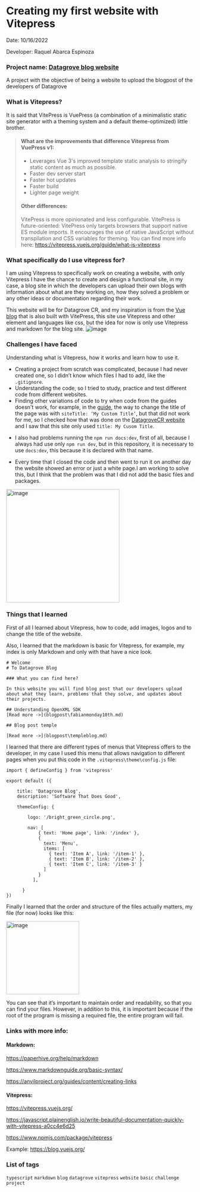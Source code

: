 # Creating my first website with Vitepress
 Date: 10/16/2022

Developer: Raquel Abarca Espinoza

### Project name: [Datagrove blog website](https://github.com/datagrovecr/datagrove_blog_website)
A project with the objective of being a website to upload the blogpost of the developers of Datagrove

[//]: <This phrasing is a bit odd in English. Maybe something like: #### Goal: An interactive website for sharing blog posts about Datagrove development projects>

### What is Vitepress?
It is said that VitePress is VuePress (a combination of a minimalistic static site generator with a theming system and a default theme-optimized) little brother.

[//]: <This doesn't tell us a lot about VitePress for someone who is new to coding and VitePress, they may not know what VuePress is, maybe add a description that is more straightforward for example define some of the tings like "static site generator" - what does it mean to be "static" what is the purpose of a "site generator">

> #### What are the improvements that difference Vitepress from VuePress v1:
> - Leverages Vue 3's improved template static analysis to stringify static content as much as possible.
> - Faster dev server start
> - Faster hot updates
> - Faster build
> - Lighter page weight
>
> #### Other differences:
> VitePress is more opinionated and less configurable.
> VitePress is future-oriented: VitePress only targets browsers that support native ES module imports. It encourages the use of native JavaScript without transpilation and CSS variables for theming.
> You can find more info here: https://vitepress.vuejs.org/guide/what-is-vitepress

[//]: <This section about the improvements of Vitepress over VuePress use a lot of technical terminology. This isn't very accessible to the newer programmer or someone that doesn't know a lot about creating web sites. Can you restate these in your own less technical words?>

### What specifically do I use vitepress for?
I am using Vitepress to specifically work on creating a website, with only Vitepress I have the chance to create and design a functional site, in my case, a blog site in which the developers can upload their own blogs with information about what are they working on, how they solved a problem or any other ideas or documentation regarding their work.

This website will be for Datagrove CR, and my inspiration is from the [Vue blog](https://blog.vuejs.org/) that is also built with VitePress, this site use Vitepress and other element and languages like css, but the idea for now is only use Vitepress and markdown for the blog site.
![image](https://user-images.githubusercontent.com/110420288/196104431-971f6b47-53e8-4735-a3de-33e1b8433a4e.png)

### Challenges I have faced

Understanding what is Vitepress, how it works and learn how to use it. 
- Creating a project from scratch was complicated, because I had never created one, so I didn’t know which files I had to add, like the `.gitignore`.
- Understanding the code, so I tried to study, practice and test different code from different websites.
- Finding other variations of code to try when code from the guides doesn't work, for example, in the [guide](https://vitepress.vuejs.org/guide/theme-nav), the way to change the title of the page was with `siteTitle: ‘My Custom Title’`, but that did not work for me, so I checked how that was done on the [DatagroveCR website](https://github.com/datagrovecr/website/blob/main/docs/.vitepress/config.js) and I saw that this site only used `title: My Cusom Title`.

[//]: <The phrasing and some of the words here are not quite right in English. I tried to rephrase but if it doesn't properly convene your message please feel free to change it again!>

- I also had problems running the `npm run docs:dev`, first of all, because I always had use only `npm run dev`, but in this repository, it is necessary to use `docs:dev`, this because it is declared with that name.

[//]: <Maybe you could add information about where this is declared?>

- Every time that I closed the code and then went to run it on another day the website showed an error or just a white page.I am working to solve this, but I think that the problem was that I did not add the basic files and packages. 

<img width="304" alt="image" src="https://user-images.githubusercontent.com/110420288/196098778-b15b97c5-2a59-4905-85bc-d4c0c5282215.png">

### Things that I learned
First of all I learned about Vitepress, how to code, add images, logos and to change the title of the website.

[//]: <How to code what?>

Also, I learned that the markdown is basic for Vitepress, for example, my index is only Markdown and only with that have a nice look.

[//]: <Phrasing here is again not entirely clear, maybe: I learned that Vitepress only really needs markdown to create a nice basic site. For example with this markdown as my index.md I already have a nice looking site.>

```
# Welcome
# To Datagrove Blog

### What you can find here?

In this website you will find blog post that our developers upload about what they learn, problems that they solve, and updates about their projects.

## Understanding OpenXML SDK
[Read more ->](blogpost\fabianmonday10th.md)

## Blog post temple

[Read more ->](blogpost\templeblog.md)

```

I learned that there are different types of menus that Vitepress offers to the developer, in my case I used this menu that allows navigation to different pages when you put this code in the `.vitepress\theme\config.js` file:
```
import { defineConfig } from 'vitepress'

export default ({

    title: 'Datagrove Blog',
    description: 'Software That Does Good',

    themeConfig: {
        
        logo: '/bright_green_circle.png',

        nav: [
            { text: 'Home page', link: '/index' },
            {
              text: 'Menu',
              items: [
                { text: 'Item A', link: '/item-1' },
                { text: 'Item B', link: '/item-2' },
                { text: 'Item C', link: '/item-3' }
              ]
            }
          ],

      }
})
```
Finally I learned that the order and structure of the files actually matters, my file (for now) looks like this:

<img width="196" alt="image" src="https://user-images.githubusercontent.com/110420288/196102138-f5628c4c-84e2-4d63-9577-4c42536dd8cc.png">

You can see that it’s important to maintain order and readability, so that you can find your files. However, in addition to this, it is important because if the root of the program is missing a required file, the entire program will fail.

### Links with more info:

#### Markdown: 

https://paperhive.org/help/markdown

https://www.markdownguide.org/basic-syntax/

https://anvilproject.org/guides/content/creating-links

#### Vitepress:

https://vitepress.vuejs.org/

https://javascript.plainenglish.io/write-beautiful-documentation-quickly-with-vitepress-a0cc4e6d25

https://www.npmjs.com/package/vitepress

Example: https://blog.vuejs.org/

### List of tags

`typescript` `markdown` `blog` `datagrove` `vitepress` `website` `basic` `challenge` `project`
